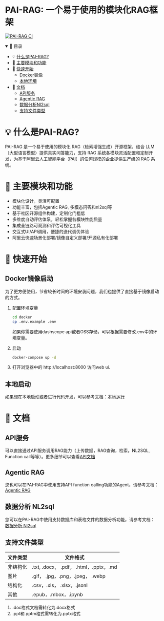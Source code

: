 <p align="center">
    <h1>PAI-RAG: 一个易于使用的模块化RAG框架 </h1>
</p>

[![PAI-RAG CI](https://github.com/aigc-apps/PAI-RAG/actions/workflows/main.yml/badge.svg)](https://github.com/aigc-apps/PAI-RAG/actions/workflows/main.yml)

<details open>
<summary></b>📕 目录</b></summary>

- 💡 [什么是PAI-RAG?](#💡-什么是pai-rag)
- 🌟 [主要模块和功能](#🌟-主要模块和功能)
- 🔎 [快速开始](#🔎-快速开始)
  - [Docker镜像](#Docker镜像启动)
  - [本地环境](#本地启动)
- 📜 [文档](#📜-文档)
  - [API服务](#api服务)
  - [Agentic RAG](#agentic-rag)
  - [数据分析Nl2sql](#数据分析-nl2sql)
  - [支持文件类型](#支持文件类型)

</details>

# 💡 什么是PAI-RAG?

PAI-RAG 是一个易于使用的模块化 RAG（检索增强生成）开源框架，结合 LLM（大型语言模型）提供真实问答能力，支持 RAG 系统各模块灵活配置和定制开发，为基于阿里云人工智能平台（PAI）的任何规模的企业提供生产级的 RAG 系统。

# 🌟 主要模块和功能

- 模块化设计，灵活可配置
- 功能丰富，包括Agentic RAG, 多模态问答和nl2sql等
- 基于社区开源组件构建，定制化门槛低
- 多维度自动评估体系，轻松掌握各模块性能质量
- 集成全链路可观测和评估可视化工具
- 交互式UI/API调用，便捷的迭代调优体验
- 阿里云快速场景化部署/镜像自定义部署/开源私有化部署

# 🔎 快速开始

## Docker镜像启动

为了更方便使用，节省较长时间的环境安装问题，我们也提供了直接基于镜像启动的方式。

1. 配置环境变量

   ```bash
   cd docker
   cp .env.example .env
   ```

   如果你需要使用dashscope api或者OSS存储，可以根据需要修改.env中的环境变量。

2. 启动

   ```bash
   docker-compose up -d
   ```

3. 打开浏览器中的 http://localhost:8000 访问web ui.

## 本地启动

如果想在本地启动或者进行代码开发，可以参考文档：[本地运行](./docs/develop/local_develop_zh.md)

# 📜 文档

## API服务

可以直接通过API服务调用RAG能力（上传数据，RAG查询，检索，NL2SQL, Function call等等）。更多细节可以查看[API文档](./docs/api_zh.md)

## Agentic RAG

您也可以在PAI-RAG中使用支持API function calling功能的Agent，请参考文档：
[Agentic RAG](./docs/agentic_rag.md)

## 数据分析 NL2sql

您可以在PAI-RAG中使用支持数据库和表格文件的数据分析功能，请参考文档：[数据分析 Nl2sql](./docs/data_analysis_doc.md)

## 支持文件类型

| 文件类型 | 文件格式                               |
| -------- | -------------------------------------- |
| 非结构化 | .txt, .docx， .pdf， .html，.pptx，.md |
| 图片     | .gif， .jpg，.png，.jpeg， .webp       |
| 结构化   | .csv，.xls， .xlsx，.jsonl             |
| 其他     | .epub，.mbox，.ipynb                   |

1. .doc格式文档需转化为.docx格式
2. .ppt和.pptm格式需转化为.pptx格式
